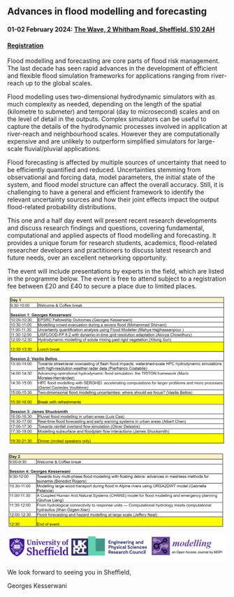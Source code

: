 ## Advances in flood modelling and forecasting
#### 01-02 February 2024: [The Wave, 2 Whitham Road, Sheffield, S10 2AH](https://goo.gl/maps/NufwV3nUbFnHGAPi6)



#### [Registration](https://onlineshop.shef.ac.uk/conferences-and-events/faculty-of-engineering/civil-structural-engineering/advances-in-flood-modelling-and-forecasting)



Flood modelling and forecasting are core parts of flood risk management. The last decade has seen rapid advances in the development of efficient and flexible flood simulation frameworks for applications ranging from river-reach up to the global scales.

Flood modelling uses two-dimensional hydrodynamic simulators with as much complexity as needed, depending on the length of the spatial (kilometre to submeter) and temporal (day to microsecond) scales and on the level of detail in the outputs. Complex simulators can be useful to capture the details of the hydrodynamic processes involved in application at river-reach and neighbourhood scales. However they are computationally expensive and are unlikely to outperform simplified simulators for large-scale fluvial/pluvial applications.

Flood forecasting is affected by multiple sources of uncertainty that need to be efficiently quantified and reduced. Uncertainties stemming from observational and forcing data, model parameters, the initial state of the system, and flood model structure can affect the overall accuracy. Still, it is challenging to have a general and efficient framework to identify the relevant uncertainty sources and how their joint effects impact the output flood-related probability distributions.


This one and a half day event will present recent research developments and discuss research findings and questions, covering fundamental, computational and applied aspects of flood modelling and forecasting. It provides a unique forum for research students, academics, flood-related researcher developers and practitioners to discuss latest research and future needs, over an excellent networking opportunity.



The event will include presentations by experts in the field, which are listed in the programme below. The event is free to attend subject to a registration fee between £20 and £40 to secure a place due to limited places.   



![Image](/Figures/Day1.png) 



![Image](/Figures/Day2.png) 




![Image](/Figures/Logo_event.png)

We look forward to seeing you in Sheffield,

Georges Kesserwani

